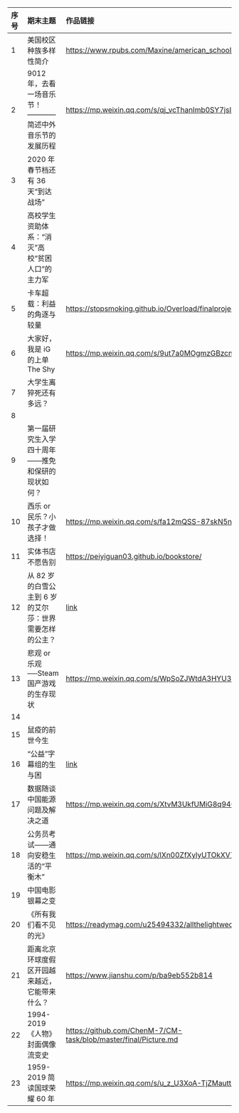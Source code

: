 序号 | 期末主题 | 作品链接
:------------ | :------------ | :-------------
1 | 美国校区种族多样性简介 | https://www.rpubs.com/Maxine/american_school_diversity
2 | 9012 年，去看一场音乐节！————简述中外音乐节的发展历程 | https://mp.weixin.qq.com/s/qj_vcThanImb0SY7jsIM2w
3 | 2020 年春节档还有 36 天“到达战场” | 
4 | 高校学生资助体系：“消灭”高校“贫困人口”的主力军 | 
5 | 卡车超载：利益的角逐与较量 | https://stopsmoking.github.io/Overload/finalproject.html
6 | 大家好，我是 iG 的上单 The Shy | https://mp.weixin.qq.com/s/9ut7a0MOgmzGBzcnUbxJxQ
7 | 大学生离猝死还有多远？ | 
8 |  | 
9 | 第一届研究生入学四十周年——推免和保研的现状如何？ | 
10 | 西乐 or 民乐？小孩子才做选择！ | https://mp.weixin.qq.com/s/fa12mQSS-87skN5nFUENLg
11 | 实体书店不愿告别 | https://peiyiguan03.github.io/bookstore/
12 | 从 82 岁的白雪公主到 6 岁的艾尔莎：世界需要怎样的公主？ | [link](https://mp.weixin.qq.com/s?__biz=MzU2NDk1MzYzMw==&mid=100000030&idx=1&sn=c2fa4f513c5494f242c2850c0b688d88&chksm=7c4256504b35df461286449fb3beb5fea932e536dafaf6191e914fcdbb1839e461520e6cda20#rd)
13 | 悲观 or 乐观──Steam 国产游戏的生存现状 | https://mp.weixin.qq.com/s/WpSoZJWtdA3HYU3QdVXKzA
14 |  | 
15 | 鼠疫的前世今生 | 
16 | “公益”字幕组的生与困 | [link](https://mp.weixin.qq.com/s?__biz=MzUyNTQ1Nzk5MA==&mid=2247483994&idx=1&sn=8e813c2da5045b66d1459ceaf6ccc233&chksm=fa1c8d73cd6b04650bf3fead228c291428ff8440f3c174922fb76983503327e1f241448fb016&token=327327915&lang=zh_CN#rd)
17 | 数据随谈 中国能源问题及解决之道 | https://mp.weixin.qq.com/s/XtvM3UkfUMiG8q94C2CUdA
18 | 公务员考试——通向安稳生活的“平衡木” | https://mp.weixin.qq.com/s/lXn00ZfXylyUTOkXV7x3Pw
19 | 中国电影银幕之变 | 
20 | 《所有我们看不见的光》 | https://readymag.com/u25494332/allthelightwecannotsee/
21 | 距离北京环球度假区开园越来越近，它能带来什么？ | https://www.jianshu.com/p/ba9eb552b814
22 | 1994-2019《人物》封面偶像流变史 | https://github.com/ChenM-7/CM-task/blob/master/final/Picture.md
23 | 1959-2019 简读国球荣耀 60 年 | https://mp.weixin.qq.com/s/u_z_U3XoA-TjZMauttqkHw
